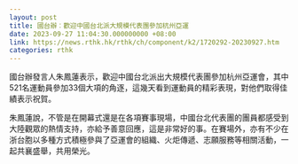 ```yaml
---
layout: post
title: 國台辦︰歡迎中國台北派大規模代表團參加杭州亞運
date: 2023-09-27 11:04:30.000000000 +08:00
link: https://news.rthk.hk/rthk/ch/component/k2/1720292-20230927.htm
categories: rthk
---
```


國台辦發言人朱鳳蓮表示，歡迎中國台北派出大規模代表團參加杭州亞運會，其中521名運動員參加33個大項的角逐，這幾天看到運動員的精彩表現，對他們取得佳績表示祝賀。

朱鳳蓮說，不管是在開幕式還是在各項賽事現場，中國台北代表團的團員都感受到大陸觀眾的熱情支持，亦給予善意回應，這是非常好的事。在賽場外，亦有不少在浙台胞以多種方式積極參與了亞運會的組織、火炬傳遞、志願服務等相關活動，一起共襄盛舉，共用榮光。
